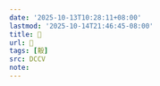 ```yaml
---
date: '2025-10-13T10:28:11+08:00'
lastmod: '2025-10-14T21:46:45-08:00'
title: 􃹇
url: 􃹇
tags: [鷇]
src: DCCV
note:
---
```

